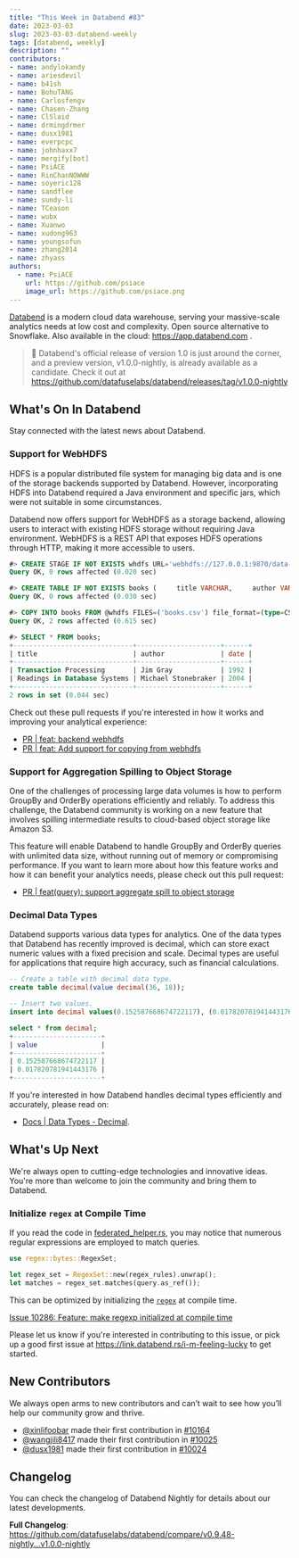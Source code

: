 ```yaml
---
title: "This Week in Databend #83"
date: 2023-03-03
slug: 2023-03-03-databend-weekly
tags: [databend, weekly]
description: ""
contributors:
- name: andylokandy
- name: ariesdevil
- name: b41sh
- name: BohuTANG
- name: Carlosfengv
- name: Chasen-Zhang
- name: ClSlaid
- name: drmingdrmer
- name: dusx1981
- name: everpcpc
- name: johnhaxx7
- name: mergify[bot]
- name: PsiACE
- name: RinChanNOWWW
- name: soyeric128
- name: sandflee
- name: sundy-li
- name: TCeason
- name: wubx
- name: Xuanwo
- name: xudong963
- name: youngsofun
- name: zhang2014
- name: zhyass
authors:
  - name: PsiACE
    url: https://github.com/psiace
    image_url: https://github.com/psiace.png
---
```


[Databend](https://github.com/datafuselabs/databend) is a modern cloud data warehouse, serving your massive-scale analytics needs at low cost and complexity. Open source alternative to Snowflake. Also available in the cloud: <https://app.databend.com> .

> :loudspeaker: Databend's official release of version 1.0 is just around the corner, and a preview version, v1.0.0-nightly, is already available as a candidate. Check it out at https://github.com/datafuselabs/databend/releases/tag/v1.0.0-nightly

## What's On In Databend

Stay connected with the latest news about Databend.

### Support for WebHDFS

HDFS is a popular distributed file system for managing big data and is one of the storage backends supported by Databend. However, incorporating HDFS into Databend required a Java environment and specific jars, which were not suitable in some circumstances.

Databend now offers support for WebHDFS as a storage backend, allowing users to interact with existing HDFS storage without requiring Java environment. WebHDFS is a REST API that exposes HDFS operations through HTTP, making it more accessible to users.

```sql
#> CREATE STAGE IF NOT EXISTS whdfs URL='webhdfs://127.0.0.1:9870/data-files/' CONNECTION=(HTTPS='false');
Query OK, 0 rows affected (0.020 sec)

#> CREATE TABLE IF NOT EXISTS books (     title VARCHAR,     author VARCHAR,     date VARCHAR );
Query OK, 0 rows affected (0.030 sec)

#> COPY INTO books FROM @whdfs FILES=('books.csv') file_format=(type=CSV field_delimiter=','  record_delimiter='\n' skip_header=0);
Query OK, 2 rows affected (0.615 sec)

#> SELECT * FROM books;
+------------------------------+---------------------+------+
| title                        | author              | date |
+------------------------------+---------------------+------+
| Transaction Processing       | Jim Gray            | 1992 |
| Readings in Database Systems | Michael Stonebraker | 2004 |
+------------------------------+---------------------+------+
2 rows in set (0.044 sec)
```

Check out these pull requests if you're interested in how it works and improving your analytical experience:

- [PR | feat: backend webhdfs](https://github.com/datafuselabs/databend/pull/10285)
- [PR | feat: Add support for copying from webhdfs](https://github.com/datafuselabs/databend/pull/10156)

### Support for Aggregation Spilling to Object Storage

One of the challenges of processing large data volumes is how to perform GroupBy and OrderBy operations efficiently and reliably. To address this challenge, the Databend community is working on a new feature that involves spilling intermediate results to cloud-based object storage like Amazon S3.

This feature will enable Databend to handle GroupBy and OrderBy queries with unlimited data size, without running out of memory or compromising performance. If you want to learn more about how this feature works and how it can benefit your analytics needs, please check out this pull request:

- [PR | feat(query): support aggregate spill to object storage](https://github.com/datafuselabs/databend/pull/10273)

### Decimal Data Types

Databend supports various data types for analytics. One of the data types that Databend has recently improved is decimal, which can store exact numeric values with a fixed precision and scale. Decimal types are useful for applications that require high accuracy, such as financial calculations.

```sql
-- Create a table with decimal data type.
create table decimal(value decimal(36, 18));

-- Insert two values.
insert into decimal values(0.152587668674722117), (0.017820781941443176);

select * from decimal;
+----------------------+
| value                |
+----------------------+
| 0.152587668674722117 |
| 0.017820781941443176 |
+----------------------+
```
If you're interested in how Databend handles decimal types efficiently and accurately, please read on:

- [Docs | Data Types - Decimal](https://databend.rs/doc/sql-reference/data-types/data-type-decimal-types).

## What's Up Next

We're always open to cutting-edge technologies and innovative ideas. You're more than welcome to join the community and bring them to Databend.

### Initialize `regex` at Compile Time

If you read the code in [federated_helper.rs](https://github.com/datafuselabs/databend/blob/main/src/query/service/src/servers/federated_helper.rs), you may notice that numerous regular expressions are employed to match queries.

```rust
use regex::bytes::RegexSet;

let regex_set = RegexSet::new(regex_rules).unwrap();
let matches = regex_set.matches(query.as_ref());
```

This can be optimized by initializing the [`regex`](https://crates.io/crates/regex) at compile time.

[Issue 10286: Feature: make regexp initialized at compile time](https://github.com/datafuselabs/databend/issues/10286)

Please let us know if you're interested in contributing to this issue, or pick up a good first issue at <https://link.databend.rs/i-m-feeling-lucky> to get started.

## New Contributors

We always open arms to new contributors and can’t wait to see how you’ll help our community grow and thrive.

- [@xinlifoobar](https://github.com/xinlifoobar) made their first contribution in [#10164](https://github.com/datafuselabs/databend/pull/10164)
- [@wangjili8417](https://github.com/wangjili8417) made their first contribution in [#10025](https://github.com/datafuselabs/databend/pull/10255)
- [@dusx1981](https://github.com/dusx1981) made their first contribution in [#10024](https://github.com/datafuselabs/databend/pull/10024)

## Changelog

You can check the changelog of Databend Nightly for details about our latest developments.

**Full Changelog**: <https://github.com/datafuselabs/databend/compare/v0.9.48-nightly...v1.0.0-nightly>
